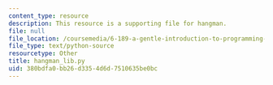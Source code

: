 ```yaml
---
content_type: resource
description: This resource is a supporting file for hangman.
file: null
file_location: /coursemedia/6-189-a-gentle-introduction-to-programming-using-python-january-iap-2011/380bdfa0bb26d3354d6d7510635be0bc_hangman_lib.py
file_type: text/python-source
resourcetype: Other
title: hangman_lib.py
uid: 380bdfa0-bb26-d335-4d6d-7510635be0bc
---
```

